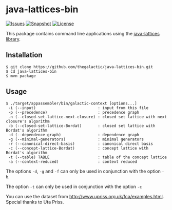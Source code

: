 java-lattices-bin
=================

[![Issues](https://img.shields.io/github/issues-raw/thegalactic/java-lattices-bin.svg)](https://github.com/thegalactic/java-lattices-bin/issues)
[![Snapshot](http://img.shields.io/badge/snapshot-v2.0.0-orange.svg)](https://github.com/thegalactic/java-lattices-bin)
[![License](http://img.shields.io/badge/license-CeCILL--B-blue.svg)](http://www.cecill.info/licences/Licence_CeCILL-B_V1-en.html)

This package contains command line applications using the [java-lattices library](https://github.com/thegalactic/java-lattices).

Installation
------------

~~~
$ git clone https://github.com/thegalactic/java-lattices-bin.git
$ cd java-lattices-bin
$ mvn package
~~~

Usage
-----

~~~
$ ./target/appassembler/bin/galactic-context [options...]
 -i (--input)                           : input from this file
 -p (--precedence)                      : precedence graph
 -n (--closed-set-lattice-next-closure) : closed set lattice with next closure's algorithm
 -b (--closed-set-lattice-Bordat)       : closed set lattice with Bordat's algorithm
 -d (--dependence-graph)                : dependence graph
 -g (--minimal-generators)              : minimal generators
 -r (--canonical-direct-basis)          : canonical direct basis
 -c (--concept-lattice-Bordat)          : concept lattice with Bordat's algorithm
 -t (--table) TABLE                     : table of the concept lattice
 -a (--context-reduced)                 : context reduced
~~~

The options `-d`, `-g` and `-f` can only be used in conjunction with the option `-b`.

The option `-t` can only be used in conjunction with the option `-c`

You can use the dataset from http://www.upriss.org.uk/fca/examples.html. Special thanks to Uta Priss.

